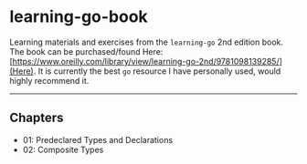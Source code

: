 # learning-go-book

Learning materials and exercises from the `learning-go` 2nd edition book.
The book can be purchased/found Here: [https://www.oreilly.com/library/view/learning-go-2nd/9781098139285/](Here).
It is currently the best `go` resource I have personally used, would highly recommend it.

-----

## Chapters

 * 01: Predeclared Types and Declarations
 * 02: Composite Types
